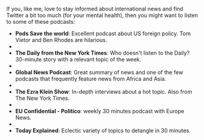 If you, like me, love to stay informed about international news and find Twitter a bit too much (for your mental health), then you might want to listen to some of these podcasts:

- **Pods Save the world**: Excellent podcast about US foreign policy. Tom Vietor and Ben Rhodes are hilarious. 
- 
- **The Daily from the New York Times**: Who doesn't listen to the Daily? 30-minute story with a relevant topic of the week.   
- 
- **Global News Podcast**: Great summary of news and one of the few podcasts that frequently feature news from Africa and Asia.
- 
- **The Ezra Klein Show**: In-depth interviews about a hot topic. Also from The New York Times. 
- 
- **EU Confidential - Politico**: weekly 30 minutes podcast with Europe News. 
- 
- **Today Explained**: Eclectic variety of topics to detangle in 30 minutes.     
